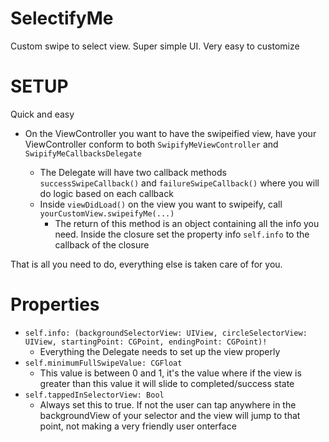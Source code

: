 # SelectifyMe
Custom swipe to select view. Super simple UI. Very easy to customize

# SETUP
Quick and easy

* On the ViewController you want to have the swipeified view, have your ViewController conform to both `SwipifyMeViewController` and `SwipifyMeCallbacksDelegate`

  - The Delegate will have two callback methods `successSwipeCallback()` and `failureSwipeCallback()` where you will do logic based on each callback
  - Inside `viewDidLoad()` on the view you want to swipeify, call `yourCustomView.swipeifyMe(...)`
    - The return of this method is an object containing all the info you need. Inside the closure set the property info `self.info` to the callback of the closure
    
That is all you need to do, everything else is taken care of for you.

# Properties
* `self.info: (backgroundSelectorView: UIView, circleSelectorView: UIView, startingPoint: CGPoint, endingPoint: CGPoint)!`
    - Everything the Delegate needs to set up the view properly
* `self.minimumFullSwipeValue: CGFloat`
    - This value is between 0 and 1, it's the value where if the view is greater than this value it will slide to completed/success state
* `self.tappedInSelectorView: Bool`
    - Always set this to true.  If not the user can tap anywhere in the backgroundView of your selector and the view will jump to that point, not making a very friendly user onterface
